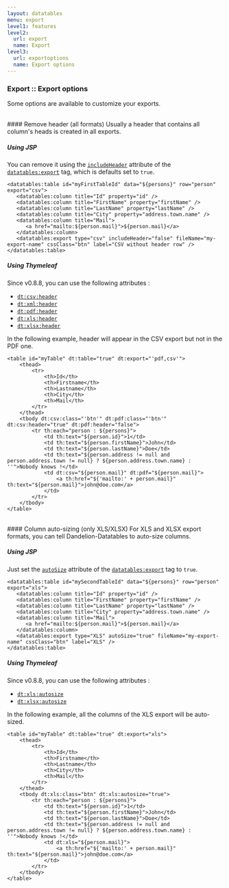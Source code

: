 ```yaml
---
layout: datatables
menu: export
level1: features
level2:
  url: export
  name: Export
level3:
  url: exportoptions
  name: Export options
---
```


### Export :: Export options

Some options are available to customize your exports.

<br />
#### Remove header (all formats)
Usually a header that contains all column's heads is created in all exports.

##### Using JSP
You can remove it using the [`includeHeader`](/datatables/ref/jsp/export.html#includeHeader) attribute of the [`datatables:export`](/datatables/ref/jsp/export.html) tag, which is defaults set to `true`.

	<datatables:table id="myFirstTableId" data="${persons}" row="person" export="csv">
	   <datatables:column title="Id" property="id" />
	   <datatables:column title="FirstName" property="firstName" />
	   <datatables:column title="LastName" property="lastName" />
	   <datatables:column title="City" property="address.town.name" />
	   <datatables:column title="Mail">
	      <a href="mailto:${person.mail}">${person.mail}</a>
	   </datatables:column>
	   <datatables:export type="csv" includeHeader="false" fileName="my-export-name" cssClass="btn" label="CSV without header row" />
	</datatables:table>

##### Using Thymeleaf
Since v0.8.8, you can use the following attributes :

 *	[`dt:csv:header`](/datatables/ref/thymeleaf/tbody.html#dt:csv:header)
 *	[`dt:xml:header`](/datatables/ref/thymeleaf/tbody.html#dt:xml:header)
 *	[`dt:pdf:header`](/datatables/ref/thymeleaf/tbody.html#dt:pdf:header)
 *	[`dt:xls:header`](/datatables/ref/thymeleaf/tbody.html#dt:xls:header)
 *	[`dt:xlsx:header`](/datatables/ref/thymeleaf/tbody.html#dt:xlsx:header)

In the following example, header will appear in the CSV export but not in the PDF one.

    <table id="myTable" dt:table="true" dt:export="'pdf,csv'">
        <thead>
            <tr>
                <th>Id</th>
                <th>Firstname</th>
                <th>Lastname</th>
                <th>City</th>
                <th>Mail</th>
            </tr>
        </thead>
        <tbody dt:csv:class="'btn'" dt:pdf:class="'btn'" dt:csv:header="true" dt:pdf:header="false">
            <tr th:each="person : ${persons}">
                <td th:text="${person.id}">1</td>
                <td th:text="${person.firstName}">John</td>
                <td th:text="${person.lastName}">Doe</td>
                <td th:text="${person.address != null and person.address.town != null} ? ${person.address.town.name} : ''">Nobody knows !</td>
                <td dt:csv="${person.mail}" dt:pdf="${person.mail}">
                    <a th:href="${'mailto:' + person.mail}" th:text="${person.mail}">john@doe.com</a>
                </td>
            </tr>
        </tbody>
    </table>


<br />
#### Column auto-sizing (only XLS/XLSX)
For XLS and XLSX export formats, you can tell Dandelion-Datatables to auto-size columns.

##### Using JSP
Just set the [`autoSize`](/datatables/ref/jsp/export.html#autoSize) attribute of the [`datatables:export`](/datatables/ref/jsp/export.html) tag to `true`.

	<datatables:table id="mySecondTableId" data="${persons}" row="person" export="xls">
	   <datatables:column title="Id" property="id" />
	   <datatables:column title="FirstName" property="firstName" />
	   <datatables:column title="LastName" property="lastName" />
	   <datatables:column title="City" property="address.town.name" />
	   <datatables:column title="Mail">
	      <a href="mailto:${person.mail}">${person.mail}</a>
	   </datatables:column>
	   <datatables:export type="XLS" autoSize="true" fileName="my-export-name" cssClass="btn" label="XLS" />
	</datatables:table>

##### Using Thymeleaf
Since v0.8.8, you can use the following attributes :

 *	[`dt:xls:autosize`](/datatables/ref/thymeleaf/tbody.html#dt:xls:autosize)
 *	[`dt:xlsx:autosize`](/datatables/ref/thymeleaf/tbody.html#dt:xlsx:autosize)

In the following example, all the columns of the XLS export will be auto-sized.

    <table id="myTable" dt:table="true" dt:export="xls">
        <thead>
            <tr>
                <th>Id</th>
                <th>Firstname</th>
                <th>Lastname</th>
                <th>City</th>
                <th>Mail</th>
            </tr>
        </thead>
        <tbody dt:xls:class="btn" dt:xls:autosize="true">
            <tr th:each="person : ${persons}">
                <td th:text="${person.id}">1</td>
                <td th:text="${person.firstName}">John</td>
                <td th:text="${person.lastName}">Doe</td>
                <td th:text="${person.address != null and person.address.town != null} ? ${person.address.town.name} : ''">Nobody knows !</td>
                <td dt:xls="${person.mail}">
                    <a th:href="${'mailto:' + person.mail}" th:text="${person.mail}">john@doe.com</a>
                </td>
            </tr>
        </tbody>
    </table>

